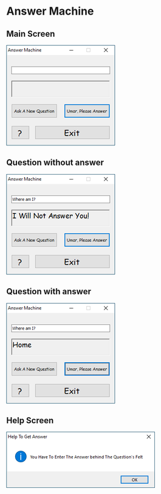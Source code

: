 # Answer Machine

## Main Screen
![Main Screen](main.png)

## Question without answer
![Question without answer](q-without-a.png)

## Question with answer
![Question wit answer](qa.png)

## Help Screen
![Help Screen](help.png)
